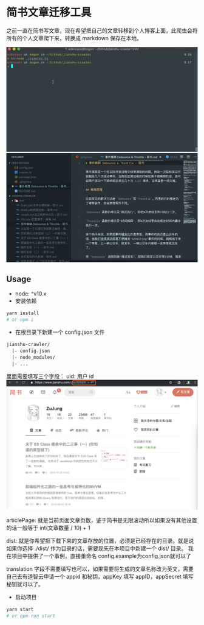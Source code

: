# 简书文章迁移工具
之前一直在简书写文章，现在希望把自己的文章转移到个人博客上面，此爬虫会将所有的个人文章爬下来，转换成 markdown 保存在本地。

![爬取中](./sources/fetching.gif)
![爬取结果](./sources/result.png)

## Usage
* node: ^v10.x
* 安装依赖
```sh
yarn install
# or npm i
```
* 在根目录下新建一个 config.json 文件
```sh
jianshu-crawler/
  |- config.json
  |- node_modules/
  |- ...
```
里面需要填写三个字段：
uid: 用户 id
![uid](./sources/uid.jpeg)

articlePage: 就是当前页面文章页数，鉴于简书是无限滚动所以如果没有其他设置的话一般等于 int(文章数量 / 10) + 1

dist: 就是你希望把下载下来的文章存放的位置，必须是已经存在的目录。就是说如果你选择 ./dist/ 作为目录的话，需要现先在本项目中新建一个 dist/ 目录。
我在项目中提供了一个事例，直接重命名 config.example为config.json就可以了

translation 字段不需要填写也可以，如果需要将生成的文章名称改为英文，需要自己去有道智云申请一个 appid 和秘钥，appKey 填写 appID，appSecret 填写秘钥就可以了。

* 启动项目
```sh
yarn start
# or npm run start
```
